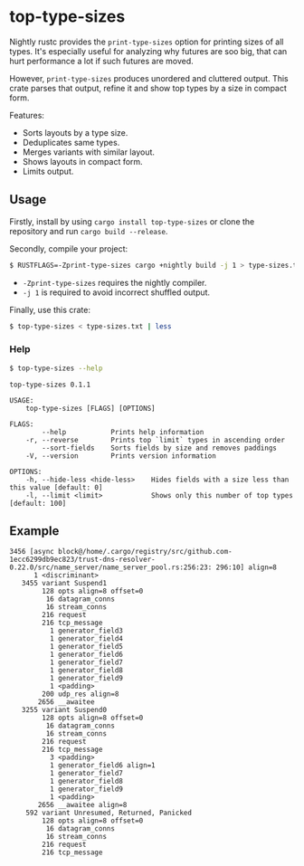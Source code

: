 # top-type-sizes

Nightly rustc provides the `print-type-sizes` option for printing sizes of all types. It's especially useful for analyzing why futures are soo big, that can hurt performance a lot if such futures are moved.

However, `print-type-sizes` produces unordered and cluttered output. This crate parses that output, refine it and show top types by a size in compact form.

Features:
* Sorts layouts by a type size.
* Deduplicates same types.
* Merges variants with similar layout.
* Shows layouts in compact form.
* Limits output.

## Usage
Firstly, install by using `cargo install top-type-sizes` or clone the repository and run `cargo build --release`.

Secondly, compile your project:
```sh
$ RUSTFLAGS=-Zprint-type-sizes cargo +nightly build -j 1 > type-sizes.txt
```
* `-Zprint-type-sizes` requires the nightly compiler.
* `-j 1` is required to avoid incorrect shuffled output.

Finally, use this crate:
```sh
$ top-type-sizes < type-sizes.txt | less
```

### Help

```sh
$ top-type-sizes --help
```

```
top-type-sizes 0.1.1

USAGE:
    top-type-sizes [FLAGS] [OPTIONS]

FLAGS:
        --help           Prints help information
    -r, --reverse        Prints top `limit` types in ascending order
        --sort-fields    Sorts fields by size and removes paddings
    -V, --version        Prints version information

OPTIONS:
    -h, --hide-less <hide-less>    Hides fields with a size less than this value [default: 0]
    -l, --limit <limit>            Shows only this number of top types [default: 100]
```

## Example
```
3456 [async block@/home/.cargo/registry/src/github.com-1ecc6299db9ec823/trust-dns-resolver-0.22.0/src/name_server/name_server_pool.rs:256:23: 296:10] align=8
      1 <discriminant>
   3455 variant Suspend1
        128 opts align=8 offset=0
         16 datagram_conns
         16 stream_conns
        216 request
        216 tcp_message
          1 generator_field3
          1 generator_field4
          1 generator_field5
          1 generator_field6
          1 generator_field7
          1 generator_field8
          1 generator_field9
          1 <padding>
        200 udp_res align=8
       2656 __awaitee
   3255 variant Suspend0
        128 opts align=8 offset=0
         16 datagram_conns
         16 stream_conns
        216 request
        216 tcp_message
          3 <padding>
          1 generator_field6 align=1
          1 generator_field7
          1 generator_field8
          1 generator_field9
          1 <padding>
       2656 __awaitee align=8
    592 variant Unresumed, Returned, Panicked
        128 opts align=8 offset=0
         16 datagram_conns
         16 stream_conns
        216 request
        216 tcp_message
```
